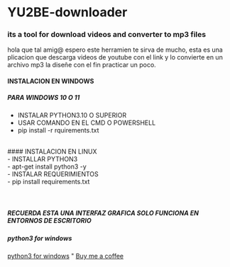 # YU2BE-downloader
<h3>its a tool for download videos and converter to mp3 files</h3>

hola que tal amig@ espero este herramien te sirva de mucho,
esta es una plicacion que descarga videos de youtube con el link y 
lo convierte en un archivo mp3 la diseñe con el fin practicar un poco.

#### INSTALACION EN WINDOWS

##### PARA WINDOWS 10 O 11<br>
- INSTALAR PYTHON3.10 O SUPERIOR<br>
- USAR COMANDO EN EL CMD O POWERSHELL<br>
- pip install -r rquirements.txt<br>
<br>
#### INSTALACION EN LINUX<br>
- INSTALLAR PYTHON3<br>
- apt-get install python3 -y<br>
- INSTALAR REQUERIMIENTOS<br>
- pip install requirements.txt<br>
<br>
<br>


##### RECUERDA ESTA UNA INTERFAZ GRAFICA SOLO FUNCIONA EN ENTORNOS DE ESCRITORIO

##### python3 for windows
[python3 for windows](https://www.python.org/downloads/ "python3 for windows")
"
[Buy me a coffee](https://paypal.me/verserker34/ "Buy me a coffee")
